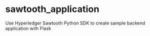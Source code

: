 # sawtooth_application
Use Hyperledger Sawtooth Python SDK to create sample backend application with Flask

